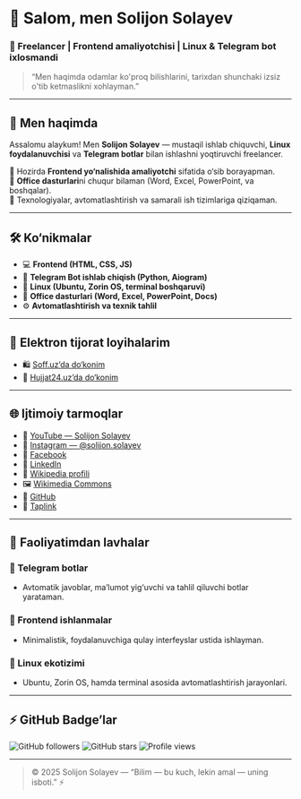 # 👋 Salom, men **Solijon Solayev**

### 💼 Freelancer | Frontend amaliyotchisi | Linux & Telegram bot ixlosmandi

> “Men haqimda odamlar ko'proq bilishlarini, tarixdan shunchaki izsiz o'tib ketmaslikni xohlayman.”

---

## 🧠 Men haqimda

Assalomu alaykum! Men **Solijon Solayev** — mustaqil ishlab chiquvchi, **Linux foydalanuvchisi** va **Telegram botlar** bilan ishlashni yoqtiruvchi freelancer.

🔹 Hozirda **Frontend yo‘nalishida amaliyotchi** sifatida o‘sib borayapman.  
🔹 **Office dasturlari**ni chuqur bilaman (Word, Excel, PowerPoint, va boshqalar).  
🔹 Texnologiyalar, avtomatlashtirish va samarali ish tizimlariga qiziqaman.

---

## 🛠️ Ko‘nikmalar

- 💻 **Frontend (HTML, CSS, JS)**  
- 🧩 **Telegram Bot ishlab chiqish (Python, Aiogram)**  
- 🐧 **Linux (Ubuntu, Zorin OS, terminal boshqaruvi)**  
- 🧾 **Office dasturlari (Word, Excel, PowerPoint, Docs)**  
- ⚙️ **Avtomatlashtirish va texnik tahlil**

---

## 🛒 Elektron tijorat loyihalarim

- 🛍️ [Soff.uz’da do‘konim](https://soff.uz/seller/728)  
- 📄 [Hujjat24.uz’da do‘konim](https://hujjat24.uz/sotuvchi/87)

---

## 🌐 Ijtimoiy tarmoqlar

- 🎥 [YouTube — Solijon Solayev](https://www.youtube.com/@Solijon_Solayev)  
- 📸 [Instagram — @solijon.solayev](https://instagram.com/solijon.solayev)  
- 📘 [Facebook](https://www.facebook.com/profile.php?id=61576838015891)  
- 💼 [LinkedIn](https://uz.linkedin.com/in/solijon-solayev)  
- 🧠 [Wikipedia profili](https://uz.wikipedia.org/wiki/Foydalanuvchi:Solijon_Solayev)  
- 🖼️ [Wikimedia Commons](https://commons.wikimedia.org/wiki/User:Solijon_Solayev)  
- 🧩 [GitHub](https://github.com/SolijonSolayev)  
- 🔗 [Taplink](https://taplink.cc/solijon_solayev)

---

## 🚀 Faoliyatimdan lavhalar

### 🔹 Telegram botlar
- Avtomatik javoblar, ma’lumot yig‘uvchi va tahlil qiluvchi botlar yarataman.

### 🔹 Frontend ishlanmalar
- Minimalistik, foydalanuvchiga qulay interfeyslar ustida ishlayman.

### 🔹 Linux ekotizimi
- Ubuntu, Zorin OS, hamda terminal asosida avtomatlashtirish jarayonlari.

---

## ⚡ GitHub Badge’lar

![GitHub followers](https://img.shields.io/github/followers/SolijonSolayev?style=social)
![GitHub stars](https://img.shields.io/github/stars/SolijonSolayev?style=social)
![Profile views](https://komarev.com/ghpvc/?username=SolijonSolayev&color=brightgreen)

---

> © 2025 Solijon Solayev — “Bilim — bu kuch, lekin amal — uning isboti.” ⚡
